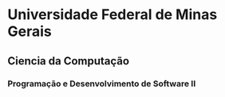 <h1>Universidade Federal de Minas Gerais</h1>
<h2>Ciencia da Computação</h2>

<h3>Programação e Desenvolvimento de Software II</h3>

